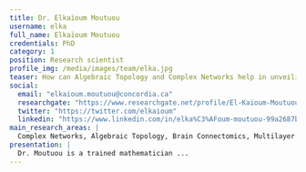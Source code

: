 ```yaml
---
title: Dr. Elkaïoum Moutuou
username: elka
full_name: Elkaïoum Moutuou
credentials: PhD
category: 1
position: Research scientist
profile_img: /media/images/team/elka.jpg
teaser: How can Algebraic Topology and Complex Networks help in unveiling the mysteries of the brain?
social:
  email: "elkaioum.moutuou@concordia.ca"
  researchgate: "https://www.researchgate.net/profile/El-Kaioum-Moutuou"
  twitter: "https://twitter.com/elkaioum"
  linkedin: "https://www.linkedin.com/in/elka%C3%AFoum-moutuou-99a2687b/"
main_research_areas: |
  Complex Networks, Algebraic Topology, Brain Connectomics, Multilayer Networks
presentation: |
  Dr. Moutuou is a trained mathematician ...
---
```

